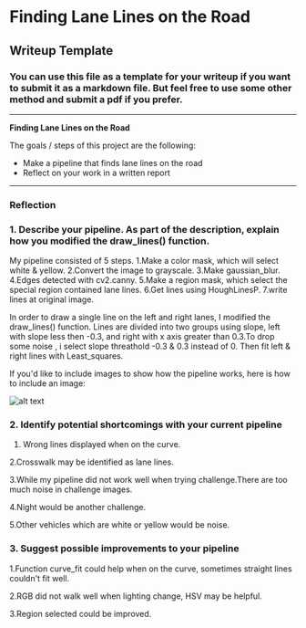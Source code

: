 # **Finding Lane Lines on the Road** 

## Writeup Template

### You can use this file as a template for your writeup if you want to submit it as a markdown file. But feel free to use some other method and submit a pdf if you prefer.

---

**Finding Lane Lines on the Road**

The goals / steps of this project are the following:
* Make a pipeline that finds lane lines on the road
* Reflect on your work in a written report


[//]: # (Image References)

[image1]: ./examples/grayscale.jpg "Grayscale"

---

### Reflection

### 1. Describe your pipeline. As part of the description, explain how you modified the draw_lines() function.

My pipeline consisted of 5 steps. 
1.Make a color mask, which will select white & yellow.
2.Convert the image to grayscale.
3.Make gaussian_blur.
4.Edges detected with cv2.canny.
5.Make a region mask, which select the special region contained lane lines.
6.Get lines using HoughLinesP.
7.write lines at original image.

In order to draw a single line on the left and right lanes, I modified the draw_lines() function. Lines are divided into two groups using slope, left with slope less then -0.3, and right with x axis greater than 0.3.To drop some noise , i select slope threathold -0.3 & 0.3 instead of 0.  Then fit left & right lines with Least_squares.

If you'd like to include images to show how the pipeline works, here is how to include an image: 

![alt text][image1]


### 2. Identify potential shortcomings with your current pipeline


1. Wrong lines displayed when on the curve. 

2.Crosswalk may be identified as lane lines.

3.While my pipeline did not work well when trying challenge.There are too much noise in challenge images.

4.Night would be another challenge.

5.Other vehicles which are white or yellow would be noise.


### 3. Suggest possible improvements to your pipeline

1.Function curve_fit could help when on the curve, sometimes straight lines couldn't fit well.

2.RGB did not walk well when lighting change, HSV may be helpful.

3.Region selected could be improved.
